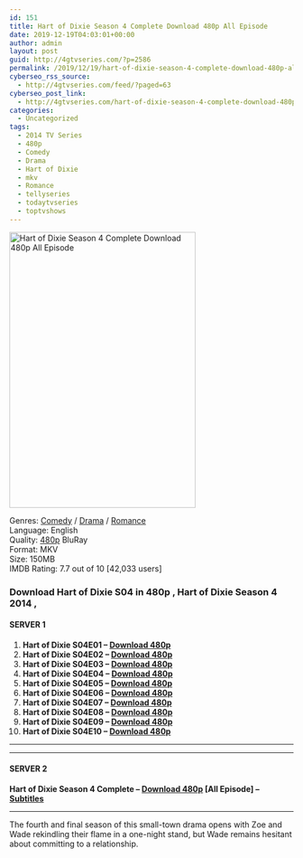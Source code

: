 ```yaml
---
id: 151
title: Hart of Dixie Season 4 Complete Download 480p All Episode
date: 2019-12-19T04:03:01+00:00
author: admin
layout: post
guid: http://4gtvseries.com/?p=2586
permalink: /2019/12/19/hart-of-dixie-season-4-complete-download-480p-all-episode/
cyberseo_rss_source:
  - http://4gtvseries.com/feed/?paged=63
cyberseo_post_link:
  - http://4gtvseries.com/hart-of-dixie-season-4-complete-download-480p-all-episode/
categories:
  - Uncategorized
tags:
  - 2014 TV Series
  - 480p
  - Comedy
  - Drama
  - Hart of Dixie
  - mkv
  - Romance
  - tellyseries
  - todaytvseries
  - toptvshows
---
```

<img loading="lazy" class="aligncenter" src="https://4.bp.blogspot.com/-FzEQowRX4Z4/XfrvNWO6cCI/AAAAAAAAAjY/pfaKuR4iMKo3UsBle6sWuQQ5Rwb_cpldACK4BGAYYCw/s1600/Hart%2Bof%2BDixie%2BSeason%2B4.jpg" alt="Hart of Dixie Season 4 Complete Download 480p All Episode" width="330" height="488" />

Genres: <a href="http://4gtvseries.com/tag/comedy/" data-wpel-link="internal">Comedy</a> /&nbsp;<a href="http://4gtvseries.com/tag/drama/" data-wpel-link="internal">Drama</a> / <a href="http://4gtvseries.com/tag/romance/" data-wpel-link="internal">Romance</a>  
Language: English  
Quality:&nbsp;<a href="http://4gtvseries.com/tag/480p/" data-wpel-link="internal">480p</a> BluRay  
Format: MKV  
Size: 150MB  
IMDB Rating: 7.7 out of 10 [42,033 users]

### **Download Hart of Dixie S04 in 480p , Hart of Dixie Season 4 2014 ,&nbsp;**

#### <span><strong>SERVER 1</strong></span>

  1. **Hart of Dixie S04E01 – <a href="http://slink.dl480p.xyz/WSNy1q" data-wpel-link="external" target="_blank" rel="nofollow external noopener noreferrer" class="wpel-icon-left"><i class="wpel-icon fa fa-download" aria-hidden="true"></i>Download 480p</a>**
  2. **Hart of Dixie S04E02 – <a href="http://slink.dl480p.xyz/5CuBPO" data-wpel-link="external" target="_blank" rel="nofollow external noopener noreferrer" class="wpel-icon-left"><i class="wpel-icon fa fa-download" aria-hidden="true"></i>Download 480p</a>**
  3. **Hart of Dixie S04E03 – <a href="http://slink.dl480p.xyz/DaDY1R" data-wpel-link="external" target="_blank" rel="nofollow external noopener noreferrer" class="wpel-icon-left"><i class="wpel-icon fa fa-download" aria-hidden="true"></i>Download 480p</a>**
  4. **Hart of Dixie S04E04 – <a href="http://slink.dl480p.xyz/WxmO" data-wpel-link="external" target="_blank" rel="nofollow external noopener noreferrer" class="wpel-icon-left"><i class="wpel-icon fa fa-download" aria-hidden="true"></i>Download 480p</a>**
  5. **Hart of Dixie S04E05 – <a href="http://slink.dl480p.xyz/REJLNFW" data-wpel-link="external" target="_blank" rel="nofollow external noopener noreferrer" class="wpel-icon-left"><i class="wpel-icon fa fa-download" aria-hidden="true"></i>Download 480p</a>**
  6. **Hart of Dixie S04E06 – <a href="http://slink.dl480p.xyz/0yuHEi" data-wpel-link="external" target="_blank" rel="nofollow external noopener noreferrer" class="wpel-icon-left"><i class="wpel-icon fa fa-download" aria-hidden="true"></i>Download 480p</a>**
  7. **Hart of Dixie S04E07 – <a href="http://slink.dl480p.xyz/wsNFj" data-wpel-link="external" target="_blank" rel="nofollow external noopener noreferrer" class="wpel-icon-left"><i class="wpel-icon fa fa-download" aria-hidden="true"></i>Download 480p</a>**
  8. **Hart of Dixie S04E08 – <a href="http://slink.dl480p.xyz/imJtrAap" data-wpel-link="external" target="_blank" rel="nofollow external noopener noreferrer" class="wpel-icon-left"><i class="wpel-icon fa fa-download" aria-hidden="true"></i>Download 480p</a>**
  9. **Hart of Dixie S04E09 – <a href="http://slink.dl480p.xyz/ZNOHoAh8" data-wpel-link="external" target="_blank" rel="nofollow external noopener noreferrer" class="wpel-icon-left"><i class="wpel-icon fa fa-download" aria-hidden="true"></i>Download 480p</a>**
 10. **Hart of Dixie S04E10 – <a href="http://slink.dl480p.xyz/6Zz8EcHy" data-wpel-link="external" target="_blank" rel="nofollow external noopener noreferrer" class="wpel-icon-left"><i class="wpel-icon fa fa-download" aria-hidden="true"></i>Download 480p</a>**

* * *

* * *

#### <span><strong>SERVER 2</strong></span>

**Hart of Dixie Season 4 Complete – <a href="http://dl480p.xyz/2657/" data-wpel-link="external" target="_blank" rel="nofollow external noopener noreferrer" class="wpel-icon-left"><i class="wpel-icon fa fa-download" aria-hidden="true"></i>Download 480p</a> [All Episode] – <a href="https://subscene.com/subtitles/hart-of-dixie-fourth-season-2014" data-wpel-link="external" target="_blank" rel="nofollow external noopener noreferrer" class="wpel-icon-left"><i class="wpel-icon fa fa-download" aria-hidden="true"></i>Subtitles</a>**

* * *

The fourth and final season of this small-town drama opens with Zoe and Wade rekindling their flame in a one-night stand, but Wade remains hesitant about committing to a relationship.

<div align="center">
</div>